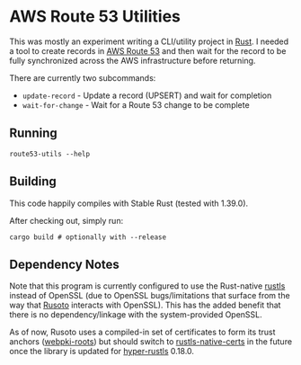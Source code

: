 AWS Route 53 Utilities
======================

This was mostly an experiment writing a CLI/utility project in [Rust](https://www.rust-lang.org/). I needed a tool to
create records in [AWS Route 53](https://aws.amazon.com/route53/) and then wait for the record to be fully synchronized
across the AWS infrastructure before returning.

There are currently two subcommands:
* `update-record` - Update a record (UPSERT) and wait for completion
* `wait-for-change` - Wait for a Route 53 change to be complete

Running
-------

    route53-utils --help

Building
--------
This code happily compiles with Stable Rust (tested with 1.39.0).

After checking out, simply run:

    cargo build # optionally with --release

Dependency Notes
----------------

Note that this program is currently configured to use the Rust-native [rustls](https://github.com/ctz/rustls) instead of
OpenSSL (due to OpenSSL bugs/limitations that surface from the way that [Rusoto](https://www.rusoto.org/) interacts with
OpenSSL). This has the added benefit that there is no dependency/linkage with the system-provided OpenSSL.

As of now, Rusoto uses a compiled-in set of certificates to form its trust anchors ([webpki-roots](https://github.com/ctz/webpki-roots)) but should switch to
[rustls-native-certs](https://github.com/ctz/rustls-native-certs) in the future once the library is updated for
[hyper-rustls](https://github.com/ctz/hyper-rustls) 0.18.0.
